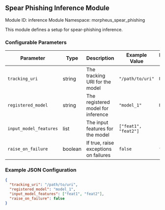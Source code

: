 <!--
SPDX-FileCopyrightText: Copyright (c) 2022-2024, NVIDIA CORPORATION & AFFILIATES. All rights reserved.
SPDX-License-Identifier: Apache-2.0

Licensed under the Apache License, Version 2.0 (the "License");
you may not use this file except in compliance with the License.
You may obtain a copy of the License at

http://www.apache.org/licenses/LICENSE-2.0

Unless required by applicable law or agreed to in writing, software
distributed under the License is distributed on an "AS IS" BASIS,
WITHOUT WARRANTIES OR CONDITIONS OF ANY KIND, either express or implied.
See the License for the specific language governing permissions and
limitations under the License.
-->

## Spear Phishing Inference Module

Module ID: inference
Module Namespace: morpheus_spear_phishing

This module defines a setup for spear-phishing inference.

### Configurable Parameters

| Parameter              | Type | Description                           | Example Value      | Default Value |
|------------------------|------|---------------------------------------|--------------------|---------------|
| `tracking_uri`         | string  | The tracking URI for the model        | `"/path/to/uri"`     | `None`        |
| `registered_model`     | string  | The registered model for inference    | `"model_1"`          | `None`        |
| `input_model_features` | list | The input features for the model      | `["feat1", "feat2"]` | `[]`          |
| `raise_on_failure`     | boolean | If true, raise exceptions on failures | `false`              | `false`       |

### Example JSON Configuration

```json
{
  "tracking_uri": "/path/to/uri",
  "registered_model": "model_1",
  "input_model_features": ["feat1", "feat2"],
  "raise_on_failure": false
}
